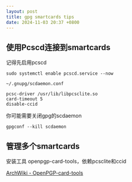 ```yaml
---
layout: post
title: gpg smartcards tips
date: 2024-11-03 20:37 +0800
---
```



## 使用Pcscd连接到smartcards

记得先启用pcscd
```
sudo systemctl enable pcscd.service --now
```

`~/.gnupg/scdaemon.conf`
```
pcsc-driver /usr/lib/libpcsclite.so
card-timeout 5
disable-ccid
```
你可能需要关闭gpg的scdaemon
```
gpgconf --kill scdaemon
```

## 管理多个smartcards

安装工具 openpgp-card-tools，依赖pcsclite和ccid

[ArchWiki - OpenPGP-card-tools](https://wiki.archlinux.org/title/OpenPGP-card-tools)
